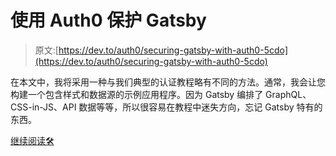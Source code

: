 # 使用 Auth0 保护 Gatsby

> 原文:[https://dev.to/auth0/securing-gatsby-with-auth0-5cdo](https://dev.to/auth0/securing-gatsby-with-auth0-5cdo)

在本文中，我将采用一种与我们典型的认证教程略有不同的方法。通常，我会让您构建一个包含样式和数据源的示例应用程序。因为 Gatsby 编排了 GraphQL、CSS-in-JS、API 数据等等，所以很容易在教程中迷失方向，忘记 Gatsby 特有的东西。

[继续阅读🛠](https://auth0.com/blog/securing-gatsby-with-auth0/?utm_source=dev&utm_medium=sc&utm_campaign=securinggatsby_auth0)